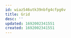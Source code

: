 ```yaml
---
id: wiaz546utk39nbfg4cfpg6v
title: Grid
desc: ''
updated: 1692002341551
created: 1692002341551
---
```

